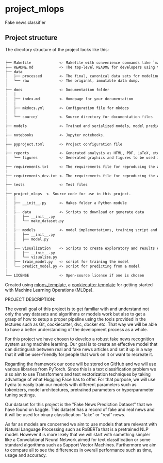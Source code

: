 # project_mlops

Fake news classifier

## Project structure

The directory structure of the project looks like this:

```txt

├── Makefile             <- Makefile with convenience commands like `make data` or `make train`
├── README.md            <- The top-level README for developers using this project.
├── data
│   ├── processed        <- The final, canonical data sets for modeling.
│   └── raw              <- The original, immutable data dump.
│
├── docs                 <- Documentation folder
│   │
│   ├── index.md         <- Homepage for your documentation
│   │
│   ├── mkdocs.yml       <- Configuration file for mkdocs
│   │
│   └── source/          <- Source directory for documentation files
│
├── models               <- Trained and serialized models, model predictions, or model summaries
│
├── notebooks            <- Jupyter notebooks.
│
├── pyproject.toml       <- Project configuration file
│
├── reports              <- Generated analysis as HTML, PDF, LaTeX, etc.
│   └── figures          <- Generated graphics and figures to be used in reporting
│
├── requirements.txt     <- The requirements file for reproducing the analysis environment
|
├── requirements_dev.txt <- The requirements file for reproducing the analysis environment
│
├── tests                <- Test files
│
├── project_mlops  <- Source code for use in this project.
│   │
│   ├── __init__.py      <- Makes folder a Python module
│   │
│   ├── data             <- Scripts to download or generate data
│   │   ├── __init__.py
│   │   └── make_dataset.py
│   │
│   ├── models           <- model implementations, training script and prediction script
│   │   ├── __init__.py
│   │   ├── model.py
│   │
│   ├── visualization    <- Scripts to create exploratory and results oriented visualizations
│   │   ├── __init__.py
│   │   └── visualize.py
│   ├── train_model.py   <- script for training the model
│   └── predict_model.py <- script for predicting from a model
│
└── LICENSE              <- Open-source license if one is chosen
```

Created using [mlops_template](https://github.com/SkafteNicki/mlops_template),
a [cookiecutter template](https://github.com/cookiecutter/cookiecutter) for getting
started with Machine Learning Operations (MLOps).

PROJECT DESCRIPTION:

The overall goal of this project is to get familiar with and understand not only the way datasets and algorithms or models work but also to get a grasp of how to setup a proper pipeline using the tools provided in the lectures such as Git, cookiecutter, dvc, docker etc. That way we will be able to have a better understanding of the development process as a whole.
 
For this project we have chosen to develop a robust fake news recognition system using machine learning. Our goal is to create an effective model that can distinguish between real and fake news articles and set it up in a way that it will be user-friendly for people that work on it or want to recreate it.
 
Regarding the framework our code will be stored on GitHub and we will use various libraries from PyTorch. Since this is a text classification problem we also aim to use Transformers and text vectorization techniques by taking advantage of what Hugging Face has to offer. For that purpose, we will use hydra to easily train our models with different parameters such as tokenizers, model architectures, pretrained parameters or hyperparameter tuning settings.  
 
 
Our dataset for this project is the "Fake News Prediction Dataset" that we have found on kaggle. This dataset has a record of fake and real news and it will be used for binary classification "fake" or "real" news.
 
As far as models are concerned we aim to use models that are relevant with Natural Language Processing such as RoBERTa that is a pretrained NLP model. However it is more likely that we will start with something simpler like a Convolutional Neural Network aimed for text classification or some standard algorithms such as Support Vector Machines. Furthermore we aim to compare all to see the differences in overall performance such as time, usage and accuracy.